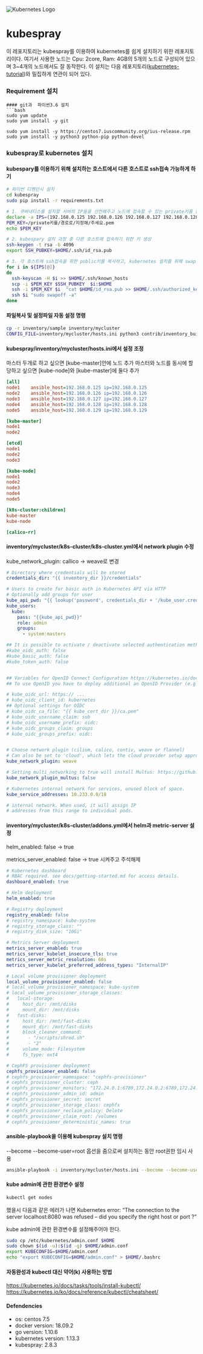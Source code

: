 ![Kubernetes Logo](https://raw.githubusercontent.com/kubernetes-sigs/kubespray/master/docs/img/kubernetes-logo.png)


# kubespray
이 레포지토리는 kubespray를 이용하여 kubernetes를 쉽게 설치하기 위한 레포지토리이다. 여기서 사용한 노드는 Cpu: 2core, Ram: 4GB의 5개의 노드로 구성되어 있으며 3~4개의 노드에서도 잘 동작한다. 이 설치는 다음 레포지토리([kubernetes-tutorial](https://github.com/stevejhkang/kubernetes-tutorial))와 밀집하게 연관이 되어 있다.

### Requirement 설치

```
#### git과  파이썬3.6 설치
```bash
sudo yum update
sudo yum install -y git

sudo yum install -y https://centos7.iuscommunity.org/ius-release.rpm
sudo yum install -y python3 python-pip python-devel
```

### kubespray로 kubernetes 설치
#### kubespary를 이용하기 위해 설치하는 호스트에서 다른 호스트로  ssh접속 가능하게 하기
```bash
# 파이썬 디펜던시 설치
cd kubespray
sudo pip install -r requirements.txt 

# 1. 쿠버네티스를 설치할 서버의 IP들을 선언해주고 노드에 접속할 수 있는 private키를 환경변수로 지정(설치 후 삭제 필요)
declare -a IPS=(192.168.0.125 192.168.0.126 192.168.0.127 192.168.0.128 192.168.0.129)
PEM_KEY=/private키를/경로로/지정해/주세요.pem
echo $PEM_KEY

# 2. kubespary 설치 과정 중 다른 호스트에 접속하기 위한 키 생성
ssh-keygen -t rsa -b 4096
export SSH_PUBKEY=$HOME/.ssh/id_rsa.pub

# 3. 각 호스트에 ssh접속을 위한 public키를 복사하고, kubernetes 설치를 위해 swap기능을 끈다.
for i in ${IPS[@]}
do
  ssh-keyscan -H $i >> $HOME/.ssh/known_hosts
  scp -i $PEM_KEY $SSH_PUBKEY  $i:$HOME
  ssh -i $PEM_KEY $i  "cat $HOME/id_rsa.pub >> $HOME/.ssh/authorized_keys"
  ssh $i "sudo swapoff -a"
done
```

#### 파일복사 및 설정파일 자동 설정 명령
```bash
cp -r inventory/sample inventory/mycluster
CONFIG_FILE=inventory/mycluster/hosts.ini python3 contrib/inventory_builder/inventory.py ${IPS[@]}
```

#### kubespray/inventory/mycluster/hosts.ini에서 설정 조정
마스터 두개로 하고 싶으면 [kube-master]안에 노드 추가
마스터와 노드를 동시에 할당하고 싶으면 [kube-node]와 [kube-master]에 둘다 추가


```ini
[all]
node1    ansible_host=192.168.0.125 ip=192.168.0.125
node2    ansible_host=192.168.0.126 ip=192.168.0.126
node3    ansible_host=192.168.0.127 ip=192.168.0.127
node4    ansible_host=192.168.0.128 ip=192.168.0.128
node5    ansible_host=192.168.0.129 ip=192.168.0.129

[kube-master]
node1
node2

[etcd]
node1
node2
node3

[kube-node]
node1
node2
node3
node4
node5

[k8s-cluster:children]
kube-master
kube-node

[calico-rr]
```

#### inventory/mycluster/k8s-cluster/k8s-cluster.yml에서 network plugin 수정
kube_network_plugin: callico -> weave로 변경

```yaml
# Directory where credentials will be stored
credentials_dir: "{{ inventory_dir }}/credentials"

# Users to create for basic auth in Kubernetes API via HTTP
# Optionally add groups for user
kube_api_pwd: "{{ lookup('password', credentials_dir + '/kube_user.creds length=15 chars=ascii_letters,digits') }}"
kube_users:
  kube:
    pass: "{{kube_api_pwd}}"
    role: admin
    groups:
      - system:masters

## It is possible to activate / deactivate selected authentication methods (basic auth, static token auth)
#kube_oidc_auth: false
#kube_basic_auth: false
#kube_token_auth: false


## Variables for OpenID Connect Configuration https://kubernetes.io/docs/admin/authentication/
## To use OpenID you have to deploy additional an OpenID Provider (e.g Dex, Keycloak, ...)

# kube_oidc_url: https:// ...
# kube_oidc_client_id: kubernetes
## Optional settings for OIDC
# kube_oidc_ca_file: "{{ kube_cert_dir }}/ca.pem"
# kube_oidc_username_claim: sub
# kube_oidc_username_prefix: oidc:
# kube_oidc_groups_claim: groups
# kube_oidc_groups_prefix: oidc:


# Choose network plugin (cilium, calico, contiv, weave or flannel)
# Can also be set to 'cloud', which lets the cloud provider setup appropriate routing
kube_network_plugin: weave

# Setting multi_networking to true will install Multus: https://github.com/intel/multus-cni
kube_network_plugin_multus: false

# Kubernetes internal network for services, unused block of space.
kube_service_addresses: 10.233.0.0/18

# internal network. When used, it will assign IP
# addresses from this range to individual pods.
```

#### inventory/mycluster/k8s-cluster/addons.yml에서 helm과 metric-server 설정

helm_enabled: false -> true

metrics_server_enabled: false -> true 시켜주고 주석해제

```yaml
# Kubernetes dashboard
# RBAC required. see docs/getting-started.md for access details.
dashboard_enabled: true

# Helm deployment
helm_enabled: true

# Registry deployment
registry_enabled: false
# registry_namespace: kube-system
# registry_storage_class: ""
# registry_disk_size: "10Gi"

# Metrics Server deployment
metrics_server_enabled: true
metrics_server_kubelet_insecure_tls: true
metrics_server_metric_resolution: 60s
metrics_server_kubelet_preferred_address_types: "InternalIP"

# Local volume provisioner deployment
local_volume_provisioner_enabled: false
# local_volume_provisioner_namespace: kube-system
# local_volume_provisioner_storage_classes:
#   local-storage:
#     host_dir: /mnt/disks
#     mount_dir: /mnt/disks
#   fast-disks:
#     host_dir: /mnt/fast-disks
#     mount_dir: /mnt/fast-disks
#     block_cleaner_command:
#       - "/scripts/shred.sh"
#       - "2"
#     volume_mode: Filesystem
#     fs_type: ext4

# CephFS provisioner deployment
cephfs_provisioner_enabled: false
# cephfs_provisioner_namespace: "cephfs-provisioner"
# cephfs_provisioner_cluster: ceph
# cephfs_provisioner_monitors: "172.24.0.1:6789,172.24.0.2:6789,172.24.0.3:6789"
# cephfs_provisioner_admin_id: admin
# cephfs_provisioner_secret: secret
# cephfs_provisioner_storage_class: cephfs
# cephfs_provisioner_reclaim_policy: Delete
# cephfs_provisioner_claim_root: /volumes
# cephfs_provisioner_deterministic_names: true
```



#### ansible-playbook을 이용해 kubespray 설치 명령

--become --become-user=root 옵션을 줌으로써 설치하는 동안 root권한 임시 사용

```bash
ansible-playbook -i inventory/mycluster/hosts.ini --become --become-user=root cluster.yml
```

#### kube admin에 관한 환경변수 설정

```bash
kubectl get nodes 
```

했을시 다음과 같은 에러가 나면 Kubernetes error: “The connection to the server localhost:8080 was refused – did you specify the right host or port ?”

kube admin에 관한 환경변수를 설정해주어야 한다.

```bash
sudo cp /etc/kubernetes/admin.conf $HOME
sudo chown $(id -u):$(id -g) $HOME/admin.conf
export KUBECONFIG=$HOME/admin.conf
echo "export KUBECONFIG=$HOME/admin.conf" > $HOME/.bashrc
```
#### 자동완성과 kubectl 대신 약어(k) 사용하는 방법
https://kubernetes.io/docs/tasks/tools/install-kubectl/
<https://kubernetes.io/ko/docs/reference/kubectl/cheatsheet/>

#### Defendencies
* os: centos 7.5
* docker version: 18.09.2
* go version: 1.10.6
* kubernetes version: 1.13.3
* kubespray: 2.8.3

